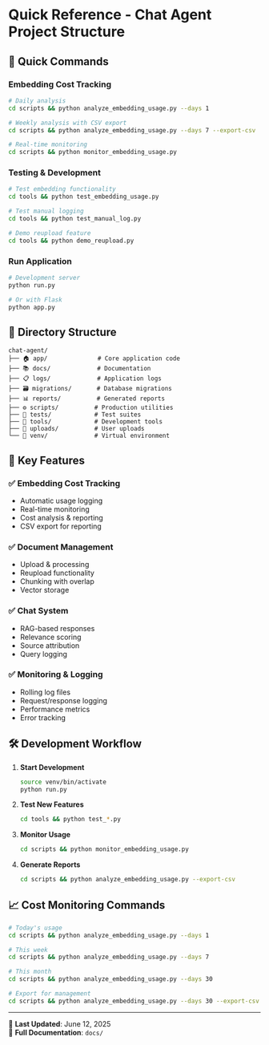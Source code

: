 # Quick Reference - Chat Agent Project Structure

## 🚀 Quick Commands

### Embedding Cost Tracking
```bash
# Daily analysis
cd scripts && python analyze_embedding_usage.py --days 1

# Weekly analysis with CSV export
cd scripts && python analyze_embedding_usage.py --days 7 --export-csv

# Real-time monitoring
cd scripts && python monitor_embedding_usage.py
```

### Testing & Development
```bash
# Test embedding functionality
cd tools && python test_embedding_usage.py

# Test manual logging
cd tools && python test_manual_log.py

# Demo reupload feature
cd tools && python demo_reupload.py
```

### Run Application
```bash
# Development server
python run.py

# Or with Flask
python app.py
```

## 📁 Directory Structure

```
chat-agent/
├── 🏠 app/              # Core application code
├── 📚 docs/             # Documentation  
├── 📋 logs/             # Application logs
├── 🗃️ migrations/       # Database migrations
├── 📊 reports/          # Generated reports
├── ⚙️ scripts/          # Production utilities
├── 🧪 tests/            # Test suites
├── 🔧 tools/            # Development tools
├── 📎 uploads/          # User uploads
└── 🐍 venv/             # Virtual environment
```

## 🎯 Key Features

### ✅ Embedding Cost Tracking
- Automatic usage logging
- Real-time monitoring  
- Cost analysis & reporting
- CSV export for reporting

### ✅ Document Management
- Upload & processing
- Reupload functionality
- Chunking with overlap
- Vector storage

### ✅ Chat System
- RAG-based responses
- Relevance scoring
- Source attribution
- Query logging

### ✅ Monitoring & Logging
- Rolling log files
- Request/response logging
- Performance metrics
- Error tracking

## 🛠️ Development Workflow

1. **Start Development**
   ```bash
   source venv/bin/activate
   python run.py
   ```

2. **Test New Features**
   ```bash
   cd tools && python test_*.py
   ```

3. **Monitor Usage**
   ```bash
   cd scripts && python monitor_embedding_usage.py
   ```

4. **Generate Reports**
   ```bash
   cd scripts && python analyze_embedding_usage.py --export-csv
   ```

## 📈 Cost Monitoring Commands

```bash
# Today's usage
cd scripts && python analyze_embedding_usage.py --days 1

# This week
cd scripts && python analyze_embedding_usage.py --days 7  

# This month
cd scripts && python analyze_embedding_usage.py --days 30

# Export for management
cd scripts && python analyze_embedding_usage.py --days 30 --export-csv --output ../reports/monthly_report.csv
```

---
📅 **Last Updated**: June 12, 2025  
🔗 **Full Documentation**: `docs/`
